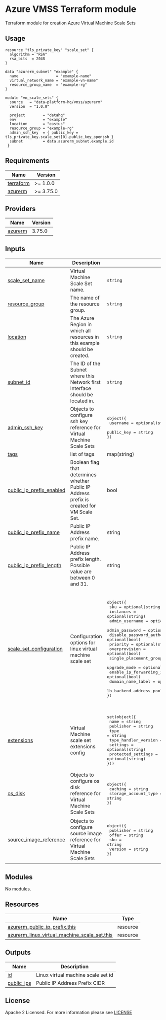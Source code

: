 # Azure VMSS Terraform module
Terraform module for creation Azure Virtual Machine Scale Sets

## Usage
```hcl
resource "tls_private_key" "scale_set" {
  algorithm = "RSA"
  rsa_bits  = 2048
}

data "azurerm_subnet" "example" {
  name                 = "example-name"
  virtual_network_name = "example-vn-name"
  resource_group_name  = "example-rg"
}

module "vm_scale_sets" {
  source   = "data-platform-hq/vmss/azurerm"
  version  = "1.0.0"
  
  project        = "datahq"
  env            = "example"
  location       = "eastus"
  resource_group = "example-rg"
  admin_ssh_key  = { public_key = tls_private_key.scale_set[0].public_key_openssh }
  subnet         = data.azurerm_subnet.example.id
 }
```
<!-- BEGIN_TF_DOCS -->
## Requirements

| Name                                                                         | Version   |
| ---------------------------------------------------------------------------- | --------- |
| <a name="requirement_terraform"></a> [terraform](#requirement\_terraform)    | >= 1.0.0  |
| <a name="requirement_azurerm"></a> [azurerm](#requirement\_azurerm)          | >= 3.75.0 |

## Providers

| Name                                                                   | Version |
| ---------------------------------------------------------------------- | ------- |
| <a name="provider_azurerm"></a> [azurerm](#provider\_azurerm)          | 3.75.0  |


## Inputs

| Name | Description | Type | Default                                                                                                                                               | Required |
|------|-------------|------|-------------------------------------------------------------------------------------------------------------------------------------------------------|:--------:|
| <a name="input_scale_set_name"></a> [scale\_set\_name](#input\_scale\_set\_name)| Virtual Machine Scale Set name. | `string` | n/a | yes |
| <a name="input_resource_group"></a> [resource\_group](#input\_resource\_group)| The name of the resource group. | `string` | n/a| yes |
| <a name="input_location"></a> [location](#input\_location)| The Azure Region in which all resources in this example should be created. | `string` | n/a | yes |
| <a name="input_subnet_id"></a> [subnet\_id](#input\_subnet\_id)| The ID of the Subnet where this Network first Interface should be located in. | `string` | n/a | yes |
| <a name="input_admin_ssh_key"></a> [admin\_ssh\_key](#input\_admin\_ssh\_key)| Objects to configure ssh key reference for Virtual Machine Scale Sets | <pre>object({<br>  username   = optional(string, "azureuser")<br>  public_key = string<br>})</pre> | <pre>{<br>  username   = null<br>  public_key = null<br>}</pre> | yes |
| <a name="input_tags"></a> [tags](#input\_tags)| list of tags | map(string) | {} | no |
| <a name="input_public_ip_prefix_enabled"></a> [public\_ip\_prefix\_enabled](#input\_public\_ip\_prefix\_enabled)| Boolean flag that determines whether Public IP Address prefix is created for VM Scale Set. | bool | true | no |
| <a name="input_public_ip_prefix_name"></a> [public\_ip\_prefix\_name](#input\_public\_ip\_prefix\_name)| Public IP Address prefix name. | string | null | no |
| <a name="input_public_ip_prefix_length"></a> [public\_ip\_prefix\_length](#input\_public\_ip\_prefix\_length)| Public IP Address prefix length. Possible value are between 0 and 31. | string | 30 | no |
| <a name="input_scale_set_configuration"></a> [scale\_set\_configuration](#input\_scale\_set\_configuration)| Configuration options for linux virtual machine scale set | <pre>object({<br>  sku                             = optional(string)<br>  instances                       = optional(string)<br>  admin_username                  = optional(string)<br>  admin_password                  = optional(string)<br>  disable_password_authentication = optional(bool)<br>  priority                        = optional(string)<br>  overprovision                   = optional(bool)<br>  single_placement_group          = optional(bool)<br>  upgrade_mode                    = optional(string)<br>  enable_ip_forwarding_interface  = optional(bool)<br>  domain_name_label               = optional(string)<br>  lb_backend_address_pool_ids     = optional(list(string))<br>})</pre>  |   <pre>object({<br>  sku                             = optional(string, "Standard_D2_v2")<br>  instances                       = optional(string, "2")<br>  admin_username                  = optional(string, "azureuser")<br>  admin_password                  = optional(string, null)<br>  disable_password_authentication = optional(bool, true)<br>  priority                        = optional(string, "Regular")<br>  overprovision                   = optional(bool, false)<br>  single_placement_group          = optional(bool, false)<br>  upgrade_mode                    = optional(string, "Manual")<br>  enable_ip_forwarding_interface  = optional(bool, false)<br>  domain_name_label               = optional(string, null)<br>  lb_backend_address_pool_ids     = optional(list(string), [])<br>})</pre>  | no |
| <a name="input_extensions"></a> [extensions](#input\_extensions)| Virtual Machine scale set extensions config |  <pre>set(object({<br>  name                 = string<br>  publisher            = string<br>  type                 = string<br>  type_handler_version = string<br>  settings             = optional(string)<br>  protected_settings   = optional(string)<br>}))</pre> | [] | no |
| <a name="input_os_disk"></a> [os\_disk](#input\_os\_disk)| Objects to configure os disk reference for Virtual Machine Scale Sets | <pre>object({<br>  caching              = string<br>  storage_account_type = string<br>})</pre> | <pre>{<br>  caching              = "ReadWrite"<br>  storage_account_type = "Standard_LRS"<br>}</pre>                                                  | no |
| <a name="input_source_image_reference"></a> [source\_image\_reference](#input\_source\_image\_reference)| Objects to configure source image reference for Virtual Machine Scale Sets | <pre>object({<br>  publisher = string<br>  offer     = string<br>  sku       = string<br>  version   = string<br>})</pre> | <pre>{<br>  publisher = "Canonical"<br>  offer     = "0001-com-ubuntu-server-jammy"<br>  sku       = "22_04-lts"<br>  version   = "latest"<br>}</pre> | no |
                                      
## Modules

No modules.

## Resources

| Name                                                                                                                                                                | Type     |
| ------------------------------------------------------------------------------------------------------------------------------------------------------------------- | -------- |
| [azurerm_public_ip_prefix.this](https://registry.terraform.io/providers/hashicorp/azurerm/latest/docs/resources/public_ip_prefix)                           | resource |
| [azurerm_linux_virtual_machine_scale_set.this](https://registry.terraform.io/providers/hashicorp/azurerm/latest/docs/resources/linux_virtual_machine_scale_set)                           | resource |

## Outputs

| Name                                                                                                                          | Description                                          |
| ----------------------------------------------------------------------------------------------------------------------------- | ---------------------------------------------------- |
| <a name="output_id"></a> [id](#output\_id) | Linux virtual machine scale set id |
| <a name="output_public_ips"></a> [public\_ips](#output\_public\_ips) | Public IP Address Prefix CIDR |

<!-- END_TF_DOCS -->

## License

Apache 2 Licensed. For more information please see [LICENSE](https://github.com/data-platform-hq/terraform-azurerm-vmss/blob/main/LICENSE)
